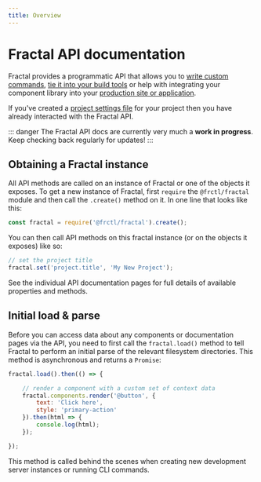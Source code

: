 ```yaml
---
title: Overview
---
```


# Fractal API documentation

Fractal provides a programmatic API that allows you to [write custom commands](../../guide/cli/custom-commands.html), [tie it into your build tools](../../guide/integration/build-tools.html) or help with integrating your component library into your [production site or application](../../guide/integration/integrating-into-production.html).

If you've created a [project settings file](../../guide/project-settings.html) for your project then you have already interacted with the Fractal API.

::: danger
The Fractal API docs are currently very much a <strong>work in progress</strong>. Keep checking back regularly for updates!
:::

## Obtaining a Fractal instance

All API methods are called on an instance of Fractal or one of the objects it exposes. To get a new instance of Fractal, first `require` the `@frctl/fractal` module and then call the `.create()` method on it. In one line that looks like this:

```js
const fractal = require('@frctl/fractal').create();
```

You can then call API methods on this fractal instance (or on the objects it exposes) like so:

```js
// set the project title
fractal.set('project.title', 'My New Project');
```

See the individual API documentation pages for full details of available properties and methods.

## Initial load & parse

Before you can access data about any components or documentation pages via the API, you need to first call the `fractal.load()` method to tell Fractal to perform an initial parse of the relevant filesystem directories. This method is asynchronous and returns a `Promise`:

```js
fractal.load().then(() => {

    // render a component with a custom set of context data
    fractal.components.render('@button', {
        text: 'Click here',
        style: 'primary-action'
    }).then(html => {
        console.log(html);
    });

});
```

This method is called behind the scenes when creating new development server instances or running CLI commands.
